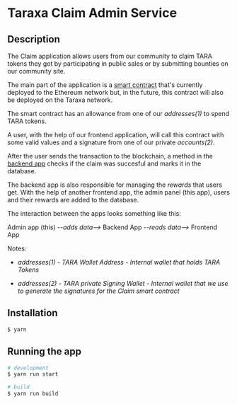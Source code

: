# Taraxa Claim Admin Service

## Description

The Claim application allows users from our community to claim TARA tokens they got by participating in public sales or by submitting bounties on our community site.

The main part of the application is a [smart contract](https://github.com/Taraxa-project/tara-erc20/blob/main/contracts/Claim.sol) that's currently deployed to the Ethereum network but, in the future, this contract will also be deployed on the Taraxa network.

The smart contract has an allowance from one of our *addresses(1)* to spend TARA tokens.

A user, with the help of our frontend application, will call this contract with some valid values and a signature from one of our private *accounts(2)*.

After the user sends the transaction to the blockchain, a method in the [backend app](https://github.com/Taraxa-project/taraxa-claim-backend) checks if the claim was succesful and marks it in the database.

The backend app is also responsible for managing the *rewards* that users get. With the help of another frontend app, the admin panel (this app), users and their rewards are added to the database.

The interaction between the apps looks something like this:

Admin app (this) *--adds data-->* Backend App *--reads data-->* Frontend App


Notes:

- *addresses(1) - TARA Wallet Address - Internal wallet that holds TARA Tokens*

- *addresses(2) - TARA private Signing Wallet - Internal wallet that we use to generate the signatures for the Claim smart contract*

## Installation

```bash
$ yarn
```

## Running the app

```bash
# development
$ yarn run start

# build
$ yarn run build
```

